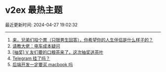 # v2ex 最热主题

最近更新时间: 2024-04-27 19:02:32

--- 
1. [来，兄弟们投个票（只限男生回答），你希望你的人生伴侣是什么样子的？](https://www.v2ex.com/t/1036080) 
2. [请教大佬：电车成本疑问](https://www.v2ex.com/t/1036081) 
3. [[抽奖] V 友们要的口粮茶来了，这次抽奖送茶叶](https://www.v2ex.com/t/1036093) 
4. [Telegram 挂了吗？](https://www.v2ex.com/t/1036054) 
5. [后端开发一定要买 macbook 吗](https://www.v2ex.com/t/1036060) 
